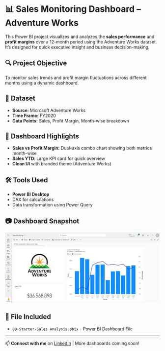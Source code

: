 # 📊 Sales Monitoring Dashboard – Adventure Works

This Power BI project visualizes and analyzes the **sales performance** and **profit margins** over a 12-month period using the Adventure Works dataset. It’s designed for quick executive insight and business decision-making.

## 🔍 Project Objective
To monitor sales trends and profit margin fluctuations across different months using a dynamic dashboard.

## 📁 Dataset
- **Source:** Microsoft Adventure Works
- **Time Frame:** FY2020
- **Data Points:** Sales, Profit Margin, Month-wise breakdown

## 📌 Dashboard Highlights
- **Sales vs Profit Margin:** Dual-axis combo chart showing both metrics month-wise
- **Sales YTD**: Large KPI card for quick overview
- **Clean UI** with branded theme (Adventure Works)

## 🛠️ Tools Used
- **Power BI Desktop**
- DAX for calculations
- Data transformation using Power Query

## 📷 Dashboard Snapshot
![Sales Monitoring](Sales%20Monitoring.png)

## 📂 File Included
- `09-Starter-Sales Analysis.pbix` – Power BI Dashboard File

---

📫 **Connect with me** on [LinkedIn](https://www.linkedin.com/in/manishkaushik425) | More dashboards coming soon!
